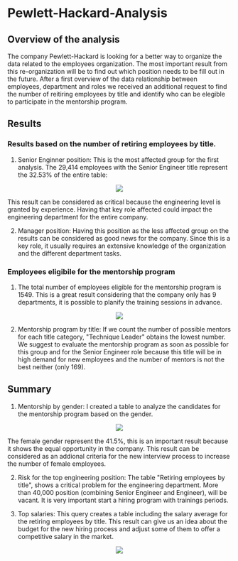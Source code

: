 # Pewlett-Hackard-Analysis

## Overview of the analysis

The company Pewlett-Hackard is looking for a better way to organize the data related to the employees organization. 
The most important result from this re-organization will be to find out which position needs to be fill out in the future. 
After a first overview of the data relationship between employees, department and roles  we received an additional request to find the number of reitiring employees by title and identify who can be elegible to participate in the mentorship program.

## Results

### Results based on the number of retiring employees by title. 

1. Senior Enginner position: This is the most affected group for the first analysis. The 29,414 employees with the Senior Engineer title represent the 32.53% of the entire table:
 
<p align="center"><img src="https://user-images.githubusercontent.com/88695570/135959133-61e1e220-4cd0-4745-a4d3-58142c1e822b.png">

This result can be considered as critical because the engineering level is granted by experience. Having that key role affected could impact the engineering department for the entire company. 

2. Manager position: Having this position as the less affected group on the results can be considered as good news for the company. Since this is a key role, it usually requires an extensive knowledge of the organization and the different department tasks.

### Employees eligibile for the mentorship program

1. The total number of employees eligible for the mentorship program is 1549. This is a great result considering that the company only has 9 departments, it is possible to planify the training sessions in advance.

<p align="center"><img src="https://user-images.githubusercontent.com/88695570/135959225-cf142943-fb76-4d83-9ce6-8efb25b8623d.png">

2. Mentorship program by title: If we count the number of possible mentors for each title category, "Technique Leader" obtains the lowest number. 
We suggest to evaluate the mentorship program as soon as possible for this group and for the Senior Engineer role because this title will be in high demand for new employees and the number of mentors is not the best neither (only 169).

## Summary

1. Mentorship by gender: I created a table to analyze the candidates for the mentorship program based on the gender. 

<p align="center"><img src="https://user-images.githubusercontent.com/88695570/135959431-5dfcb217-8b32-4f3c-87b3-882fc0b81f9d.png">

The female gender represent the 41.5%, this is an important result because it shows the equal opportunity in the company. This result can be considered as an addional criteria for the new interview process to increase the number of female employees. 

2. Risk for the top engineering position: The table "Retiring employees by title", shows a critical problem for the engineering department. More than 40,000 position (combining Senior Engineer and Engineer), will be vacant. It is very important start a hiring program with trainings periods.

3. Top salaries: This query creates a table including the salary average for the retiring employees by title. This result can give us an idea about the budget for the new hiring process and adjust some of them to offer a competitive salary in the market.
 
<p align="center"><img src="https://user-images.githubusercontent.com/88695570/135959537-99d6cb3c-7888-40b6-80bd-a14d940b9442.png">


